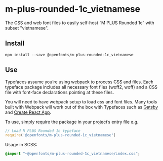 
# m-plus-rounded-1c_vietnamese

The CSS and web font files to easily self-host “M PLUS Rounded 1c” with subset "vietnamese".

## Install

`npm install --save @openfonts/m-plus-rounded-1c_vietnamese`

## Use

Typefaces assume you’re using webpack to process CSS and files. Each typeface
package includes all necessary font files (woff2, woff) and a CSS file with
font-face declarations pointing at these files.

You will need to have webpack setup to load css and font files. Many tools built
with Webpack will work out of the box with Typefaces such as [Gatsby](https://github.com/gatsbyjs/gatsby)
and [Create React App](https://github.com/facebookincubator/create-react-app).

To use, simply require the package in your project’s entry file e.g.

```javascript
// Load M PLUS Rounded 1c typeface
require('@openfonts/m-plus-rounded-1c_vietnamese')
```

Usage in SCSS:
```scss
@import "~@openfonts/m-plus-rounded-1c_vietnamese/index.css";
```
